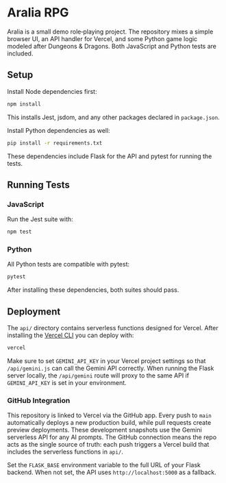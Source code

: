 # Aralia RPG

Aralia is a small demo role‑playing project. The repository mixes a simple browser UI, an API handler for Vercel, and some Python game logic modeled after Dungeons & Dragons. Both JavaScript and Python tests are included.

## Setup

Install Node dependencies first:

```bash
npm install
```

This installs Jest, jsdom, and any other packages declared in `package.json`.

Install Python dependencies as well:

```bash
pip install -r requirements.txt
```

These dependencies include Flask for the API and pytest for running the tests.

## Running Tests

### JavaScript

Run the Jest suite with:

```bash
npm test
```

### Python

All Python tests are compatible with pytest:

```bash
pytest
```

After installing these dependencies, both suites should pass.

## Deployment

The `api/` directory contains serverless functions designed for Vercel. After installing the [Vercel CLI](https://vercel.com/docs/cli) you can deploy with:

```bash
vercel
```

Make sure to set `GEMINI_API_KEY` in your Vercel project settings so that `/api/gemini.js` can call the Gemini API correctly.
When running the Flask server locally, the `/api/gemini` route will proxy to the same API if `GEMINI_API_KEY` is set in your environment.

### GitHub Integration

This repository is linked to Vercel via the GitHub app. Every push to `main` automatically deploys a new production build, while pull requests create preview deployments. These development snapshots use the Gemini serverless API for any AI prompts. The GitHub connection means the repo acts as the single source of truth: each push triggers a Vercel build that includes the serverless functions in `api/`.

Set the `FLASK_BASE` environment variable to the full URL of your Flask backend. When not set, the API uses `http://localhost:5000` as a fallback.
